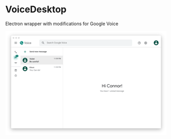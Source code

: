 # VoiceDesktop
Electron wrapper with modifications for Google Voice

![VoiceDesktop Screenshot](https://github.com/dipspit/VoiceDesktop/blob/master/screenshot.png)
